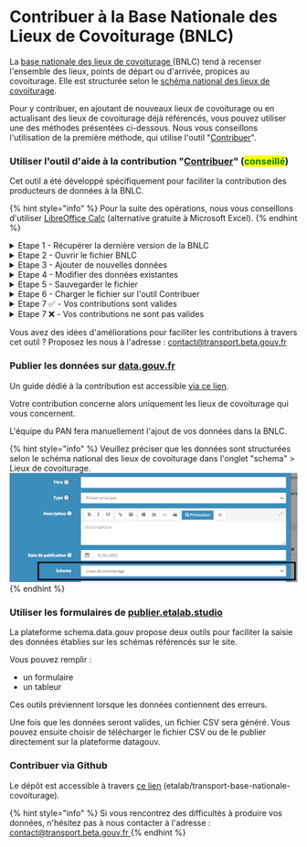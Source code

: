 # Contribuer à la Base Nationale des Lieux de Covoiturage (BNLC)

La [base nationale des lieux de covoiturage ](https://transport.data.gouv.fr/datasets/base-nationale-des-lieux-de-covoiturage/)(BNLC) tend à recenser l'ensemble des lieux, points de départ ou d'arrivée, propices au covoiturage. Elle est structurée selon le [schéma national des lieux de covoiturage](https://schema.data.gouv.fr/etalab/schema-lieux-covoiturage/).

Pour y contribuer, en ajoutant de nouveaux lieux de covoiturage ou en actualisant des lieux de covoiturage déjà référencés, vous pouvez utiliser une des méthodes présentées ci-dessous. Nous vous conseillons l'utilisation de la première méthode, qui utilise l'outil "[Contribuer](contribuer-a-la-base-nationale-des-lieux-de-covoiturage.md#utiliser-loutil-daide-a-la-contribution-contribuer-conseille)".

### Utiliser l'outil d'aide à la contribution "[Contribuer](https://contribuer.transport.data.gouv.fr/)" (<mark style="color:green;">conseillé</mark>)

Cet outil a été développé spécifiquement pour faciliter la contribution des producteurs de données à la BNLC.

{% hint style="info" %}
Pour la suite des opérations, nous vous conseillons d'utiliser [LibreOffice Calc](https://fr.libreoffice.org/download/telecharger-libreoffice/) (alternative gratuite à Microsoft Excel).
{% endhint %}

<details>

<summary>Etape 1 - Récupérer la dernière version de la BNLC</summary>

La BNLC est **un fichier CSV unique** qui contient l'ensemble des lieux de covoiturages. Chaque contributeur apporte sa pierre à l'édifice (la BNLC) déjà existant.

Pour contribuer, il convient de récupérer la dernière version du fichier et de **modifier celui-ci** en ajoutant et/ou modifiant des lieux de covoiturage.

Pour récupérer la dernière version, rendez-vous sur l'outil "[Contribuer](https://contribuer.transport.data.gouv.fr/)" et cliquer le lien **"Télécharger la base actuelle"**.

![](<../../.gitbook/assets/image (2).png>)

</details>

<details>

<summary>Etape 2 - Ouvrir le fichier BNLC</summary>

En ouvrant un fichier CSV, LibreOffice Calc **peut interpréter des données et les modifier de lui-même**.

Par exemple, le code postal "_07300_" peut être identifié comme un nombre. Il sera alors automatiquement modifié en "_7300_", sans action de votre part. Si vous importez ce fichier via l'outil Contribuer, **la BNLC se retrouvera avec ces modifications, et donc, des données erronées**.

**Ouvrez le fichier avec LibreOffice Calc**, une fenêtre va vous permettre de préciser comment doit être interprété le fichier.

Vérifiez que : \
\- **l'encodage** soit bien en UTF-8 ; \
\- le seul **séparateur** coché soit la virgule (comma) ;\
\- le **délimiteur** des champs soit des guillemets.

![](<../../.gitbook/assets/image (4).png>)



Ensuite, toujours dans cette fenêtre, il faut spécifier à LibreOffice Calc d'**interpréter toutes les colonnes comme du text**e.&#x20;

Pour cela, \
1- **cliquez sur le rectangle en haut à gauche** de l'aperçu des données afin de sélectionner toutes les colonnes ;\
2- **modifier le type des colonnes** sélectionnées sur "Texte".\


![](<../../.gitbook/assets/image (5).png>)



Vous pouvez à présent cliquer sur "**OK**" pour ouvrir le fichier CSV de la BNLC.

</details>

<details>

<summary>Etape 3 - Ajouter de nouvelles données</summary>

L'ajout de nouveaux lieux de covoiturage se fait **à la fin du fichier**. Ces lieux doivent respecter le [schéma national des lieux de covoiturage](https://schema.data.gouv.fr/etalab/schema-lieux-covoiturage/).

La colonne `id_lieu` ne doit pas être complétée, un identifiant national sera automatiquement créé lors de l'envoi du fichier via l'outil "Contribuer".

La colonne `id_local` n'est pas obligatoire, mais elle vous permet de garder le lien entre la BNLC et vos données source. Il est conseillé d'établir une identification des lieux de covoiturage au sein de votre organisation et de compléter cette colonne avec ceux-ci.

</details>

<details>

<summary>Etape 4 - Modifier des données existantes</summary>

Vous êtes libres de modifier vos données, tout en gardant la colonne `id_lieu` intacte. En effet, cette colonne permet aux réutilisateurs de garder le lien avec le lieu de covoiturage, indépendamment de son nom, ses coordonnées géographiques, etc.

Il vous est possible de modifier **des lieux de covoiturage qui ne sont pas les vôtres**. Cependant, nous vous conseillons plutôt, en cas d'anomalie repérée, de nous contacter afin que nous puissions informer le producteur de ces données. Cela lui permettra d'actualiser les données de son côté ainsi que du côté de la BNLC.

</details>

<details>

<summary>Etape 5 - Sauvegarder le fichier</summary>

Lors de la sauvegarde, nous vous conseillons de créer une copie du fichier en utilisant **"Enregistrer sous"** (via le menu "**Fichier**" de LibreOffice Calc).

Cochez la case "**Edit filter settings**" et cliquez sur "**Enregistrer**"

![](<../../.gitbook/assets/image (1).png>)



Dans la nouvelle fenêtre affichée, vérifiez que les paramètres sont renseignés comme présentés ci-dessous.

![](<../../.gitbook/assets/image (7).png>)



Cliquez sur "**OK**" pour confirmer l'enregistrement du fichier CSV.

</details>

<details>

<summary>Etape 6 - Charger le fichier sur l'outil Contribuer</summary>

Rendez-vous sur l'outil "[Contribuer](https://contribuer.transport.data.gouv.fr)" (le même que dans l'étape 1).

**Chargez votre fichier** au niveau du point 3 sur l'outil.

![](<../../.gitbook/assets/image (9).png>)

Votre fichier est alors **immédiatement vérifié** : respect du schéma de données, ainsi que les ajouts et modifications.

Un message vous indique ensuite si votre fichier est conforme ou non.

</details>

<details>

<summary>Etape 7 ✅ - Vos contributions sont valides</summary>

Vous pouvez visualiser la localisation de vos ajouts en cliquant sur "_**🗺️ Voir la carte**_" avant de soumettre vos modifications.&#x20;

\
Un formulaire s'affiche (point 4) et vous permet de renseigner vos informations et d'envoyer le fichier pour analyse par l'équipe du PAN avant l'ajout à la BNLC.

</details>

<details>

<summary>Etape 7 ❌ - Vos contributions ne sont pas valides</summary>

Téléchargez le fichier à travers le lien "**ce fichier**". Il correspond à votre fichier, avec la colonne `id_lieu` complétée. Ce fichier sera nommé _"bnlc-for-validata"_.

![](<../../.gitbook/assets/image (3).png>)

Rendez-vous sur le [validateur](https://validata.etalab.studio/table-schema?schema\_name=schema-datagouvfr.etalab%2Fschema-lieux-covoiturage) pour avoir plus de détails sur les éléments invalides. Corrigez-les puis réessayez.

**Vous devez rafraichir la page de l'outil "**[**Contribuer**](https://contribuer.transport.data.gouv.fr/)**"** (ou de la fermer et de l'ouvrir à nouveau) à chaque fois que vous souhaitez charger un fichier

</details>

Vous avez des idées d'améliorations pour faciliter les contributions à travers cet outil ? Proposez les nous à l'adresse : [contact@transport.beta.gouv.fr](mailto:contact@transport.beta.gouv.fr)&#x20;



### Publier les données sur [data.gouv.fr](https://data.gouv.fr)

Un guide dédié à la contribution est accessible [via ce lien](https://www.data.gouv.fr/fr/pages/onboarding/producteurs/).

Votre contribution concerne alors uniquement les lieux de covoiturage qui vous concernent.

L'équipe du PAN fera manuellement l'ajout de vos données dans la BNLC.

{% hint style="info" %}
Veuillez préciser que les données sont structurées selon le schéma national des lieux de covoiturage dans l'onglet "schema" > Lieux de covoiturage.\
![](<../../.gitbook/assets/image (169) (1).png>)
{% endhint %}



### Utiliser les formulaires de [publier.etalab.studio](https://publier.etalab.studio/select?schema=etalab%2Fschema-lieux-covoiturage)

La plateforme schema.data.gouv propose deux outils pour faciliter la saisie des données établies sur les schémas référencés sur le site.&#x20;

Vous pouvez remplir :&#x20;

* un formulaire&#x20;
* un tableur

Ces outils préviennent lorsque les données contiennent des erreurs.

Une fois que les données seront valides, un fichier CSV sera généré. Vous pouvez ensuite choisir de télécharger le fichier CSV ou de le publier directement sur la plateforme datagouv.



### Contribuer via Github

Le dépôt est accessible à travers [ce lien](https://github.com/etalab/transport-base-nationale-covoiturage) (etalab/transport-base-nationale-covoiturage).



{% hint style="info" %}
Si vous rencontrez des difficultés à produire vos données, n'hésitez pas à nous contacter à l'adresse : [contact@transport.beta.gouv.fr ](mailto:contact@transport.beta.gouv.fr)
{% endhint %}
